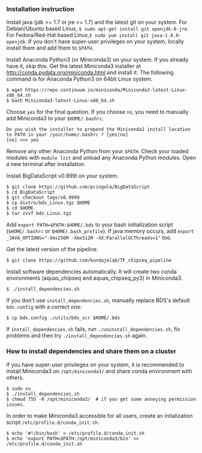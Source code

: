 ### Installation instruction

Install java (jdk >= 1.7 or jre >= 1.7) and the latest git on your system. For Debian/Ubuntu based Linux, `$ sudo apt-get install git openjdk-8-jre`. For Fedora/Red-Hat based Linux,`$ sudo yum install git java-1.8.0-openjdk`. If you don't have super-user privileges on your system, locally install them and add them to `$PATH`.

Install Anaconda Python3 (or Miniconda3) on your system. If you already have it, skip this. Get the latest Miniconda3 installer at <a href="http://conda.pydata.org/miniconda.html" target=_blank>http://conda.pydata.org/miniconda.html</a> and install it. The following command is for Anaconda Python3 on 64bit Linux system.
```
$ wget https://repo.continuum.io/miniconda/Miniconda3-latest-Linux-x86_64.sh
$ bash Miniconda3-latest-Linux-x86_64.sh
```
Choose `yes` for the final question. If you choose `no`, you need to manually add Miniconda3 to your `$HOME/.bashrc`.
```
Do you wish the installer to prepend the Miniconda2 install location
to PATH in your /your/home/.bashrc ? [yes|no]
[no] >>> yes
```
Remove any other Anaconda Python from your `$PATH`. Check your loaded modules with `module list` and unload any Anaconda Python modules. Open a new terminal after installation.

Install BigDataScript v0.999l on your system.
```
$ git clone https://github.com/pcingola/BigDataScript
$ cd BigDataScript
$ git checkout tags/v0.9999
$ cp distro/bds_Linux.tgz $HOME
$ cd $HOME
$ tar zxvf bds_Linux.tgz
```
Add `export PATH=$PATH:$HOME/.bds` to your bash initialization script (`$HOME/.bashrc` or `$HOME/.bash_profile`). If java memory occurs, add `export _JAVA_OPTIONS="-Xms256M -Xmx512M -XX:ParallelGCThreads=1"` too.

Get the latest version of the pipeline.
```
$ git clone https://github.com/kundajelab/TF_chipseq_pipeline
```
Install software dependencies automatically. It will create two conda environments (aquas_chipseq and aquas_chipseq_py3) in Miniconda3.
```
$ ./install_dependencies.sh
```
If you don't use `install_dependencies.sh`, manually replace BDS's default `bds.config` with a correct one:
```
$ cp bds.config ./utils/bds_scr $HOME/.bds
```
If `install_dependencies.sh` fails, run `./uninstall_dependencies.sh`, fix problems and then try `./install_dependencies.sh` again.


### How to install dependencies and share them on a cluster

If you have super-user privileges on your system, it is recommended to install Miniconda3 on `/opt/miniconda3/` and share conda environment with others.
```
$ sudo su
$ ./install_dependencies.sh
$ chmod 755 -R /opt/miniconda3/  # if you get some annoying permission issues.
```
In order to make Miniconda3 accessible for all users, create an intialization script `/etc/profile.d/conda_init.sh`.
```
$ echo '#!/bin/bash' > /etc/profile.d/conda_init.sh
$ echo 'export PATH=$PATH:/opt/miniconda3/bin' >> /etc/profile.d/conda_init.sh
```
